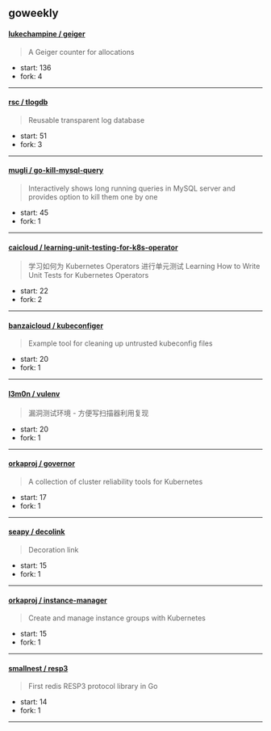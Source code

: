 ## goweekly

#### [lukechampine / geiger](https://github.com/lukechampine/geiger)

> A Geiger counter for allocations

+ start: 136
+ fork: 4

----


#### [rsc / tlogdb](https://github.com/rsc/tlogdb)

> Reusable transparent log database

+ start: 51
+ fork: 3

----


#### [mugli / go-kill-mysql-query](https://github.com/mugli/go-kill-mysql-query)

> Interactively shows long running queries in MySQL server and provides option to kill them one by one

+ start: 45
+ fork: 1

----


#### [caicloud / learning-unit-testing-for-k8s-operator](https://github.com/caicloud/learning-unit-testing-for-k8s-operator)

> 学习如何为 Kubernetes Operators 进行单元测试 Learning How to Write Unit Tests for Kubernetes Operators

+ start: 22
+ fork: 2

----


#### [banzaicloud / kubeconfiger](https://github.com/banzaicloud/kubeconfiger)

> Example tool for cleaning up untrusted kubeconfig files

+ start: 20
+ fork: 1

----


#### [l3m0n / vulenv](https://github.com/l3m0n/vulenv)

> 漏洞测试环境 - 方便写扫描器利用复现

+ start: 20
+ fork: 1

----


#### [orkaproj / governor](https://github.com/orkaproj/governor)

> A collection of cluster reliability tools for Kubernetes

+ start: 17
+ fork: 1

----


#### [seapy / decolink](https://github.com/seapy/decolink)

> Decoration link

+ start: 15
+ fork: 1

----


#### [orkaproj / instance-manager](https://github.com/orkaproj/instance-manager)

> Create and manage instance groups with Kubernetes

+ start: 15
+ fork: 1

----


#### [smallnest / resp3](https://github.com/smallnest/resp3)

> First redis RESP3 protocol library in Go

+ start: 14
+ fork: 1

----

